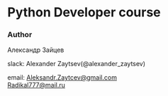 # Python Developer course

### Author

Александр Зайцев

slack: Alexander Zaytsev(@alexander_zaytsev)

email: <Aleksandr.Zaytcev@gmail.com>  
       <Radikal777@mail.ru>
